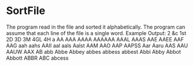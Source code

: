 # SortFile
The program read in the file and sorted it alphabetically. The program can assume that each line of the file is a single word.
Example Output:
2
&c
1st
2D
3D
3M
4GL
4H
a
AA
AAA
AAAA
AAAAAA
AAAL
AAAS
AAE
AAEE
AAF
AAG
aah
aahs
AAII
aal
aals
Aalst
AAM
AAO
AAP
AAPSS
Aar
Aaru
AAS
AAU
AAUW
AAX
AB
abb
Abbe
Abbey
abbes
abbess
abbest
Abbi
Abby
Abbot
Abbott
ABBR
ABC
abcess
